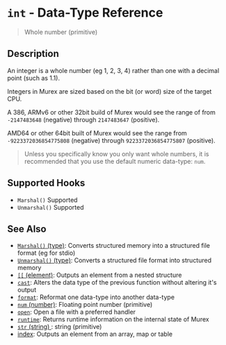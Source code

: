 # `int`  - Data-Type Reference

> Whole number (primitive)

## Description

An integer is a whole number (eg 1, 2, 3, 4) rather than one with a decimal
point (such as 1.1).

Integers in Murex are sized based on the bit (or word) size of the target
CPU.

A 386, ARMv6 or other 32bit build of Murex would see the range of from
`-2147483648` (negative) through `2147483647` (positive).

AMD64 or other 64bit built of Murex would see the range from
`-9223372036854775808` (negative) through `9223372036854775807` (positive).

> Unless you specifically know you only want whole numbers, it is recommended
> that you use the default numeric data-type: `num`.

## Supported Hooks

* `Marshal()`
    Supported
* `Unmarshal()`
    Supported

## See Also

* [`Marshal()` (type)](../apis/Marshal.md):
  Converts structured memory into a structured file format (eg for stdio)
* [`Unmarshal()` (type)](../apis/Unmarshal.md):
  Converts a structured file format into structured memory
* [`[[` (element)](../commands/element.md):
  Outputs an element from a nested structure
* [`cast`](../commands/cast.md):
  Alters the data type of the previous function without altering it's output
* [`format`](../commands/format.md):
  Reformat one data-type into another data-type
* [`num` (number)](../types/num.md):
  Floating point number (primitive)
* [`open`](../commands/open.md):
  Open a file with a preferred handler
* [`runtime`](../commands/runtime.md):
  Returns runtime information on the internal state of Murex
* [`str` (string) ](../types/str.md):
  string (primitive)
* [index](../commands/item-index.md):
  Outputs an element from an array, map or table